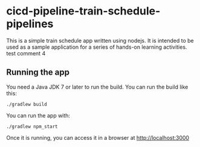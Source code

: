 # cicd-pipeline-train-schedule-pipelines

This is a simple train schedule app written using nodejs. It is intended to be used as a sample application for a series of hands-on learning activities. test comment 4

## Running the app

You need a Java JDK 7 or later to run the build. You can run the build like this:

    ./gradlew build

You can run the app with:

    ./gradlew npm_start

Once it is running, you can access it in a browser at [http://localhost:3000](http://localhost:3000)
